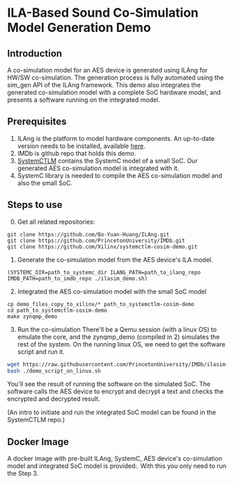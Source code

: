 ILA-Based Sound Co-Simulation Model Generation Demo
==================================================================================

Introduction
---------------------------------------------------------------------------------
A co-simulation model for an AES device is generated using ILAng for HW/SW co-simulation. The generation process is fully automated using the sim\_gen API of the ILAng framework. This demo also integrates the generated co-simulation model with a complete SoC hardware model, and presents a software running on the integrated model.

Prerequisites
---------------------------------------------------------------------------------

1.  ILAng is the platform to model hardware components. An up-to-date version needs to be installed, available [here](https://github.com/Bo-Yuan-Huang/ILAng).
2.  IMDb is github repo that holds this demo.
3.  [SystemCTLM](https://github.com/Xilinx/systemctlm-cosim-demo) contains the SystemC model of a small SoC. Our generated AES co-simulation model is integrated with it.
4.  SystemC library is needed to compile the AES co-simulation model and also the small SoC.

Steps to use
---------------------------------------------------------------------------------

0.  Get all related repositories:
```
git clone https://github.com/Bo-Yuan-Huang/ILAng.git
git clone https://github.com/PrincetonUniversity/IMDb.git
git clone https://github.com/Xilinx/systemctlm-cosim-demo.git
```

1.  Generate the co-simulation model from the AES device's ILA model.
```
(SYSTEMC_DIR=path_to_systemc_dir ILANG_PATH=path_to_ilang_repo IMDB_PATH=path_to_imdb_repo ./ilasim_demo.sh)
```

2.  Integrated the AES co-simulation model with the small SoC model
```
cp demo_files_copy_to_xilinx/* path_to_systemctlm-cosim-demo
cd path_to_systemctlm-cosim-demo
make zynqmp_demo
```

3.  Run the co-simulation
There'll be a Qemu session (with a linux OS) to emulate the core, and the zynqmp\_demo (compiled in 2) simulates the rest of the system.  On the running linux OS, we need to get the software script and run it.
```sh
wget https://raw.githubusercontent.com/PrincetonUniversity/IMDb/ilasim-demo/accls/AES/AES-ILASIM/demo_files_copy_to_xilinx/demo_script_on_linux.sh
bash ./demo_script_on_linux.sh
```
You'll see the result of running the software on the simulated SoC. The software calls the AES device to encrypt and decrypt a text and checks the encrypted and decrypted result.

(An intro to initiate and run the integrated SoC model can be found in the SystemCTLM repo.)

Docker Image
---------------------------------------------------------------------------------

A docker image with pre-built ILAng, SystemC, AES device's co-simulation model and integrated SoC model is provided:.
With this you only need to run the Step 3.
